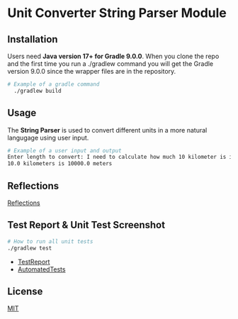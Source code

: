 # Unit Converter String Parser Module

## Installation

Users need **Java version 17+ for Gradle 9.0.0**. When you clone the repo and the first time you run a ./gradlew command you will get the Gradle version 9.0.0 since the wrapper files are in the repository.

```bash
# Example of a gradle command
  ./gradlew build
```

## Usage

The **String Parser** is used to convert different units in a more natural langugage using user input.

```bash
# Example of a user input and output
Enter length to convert: I need to calculate how much 10 kilometer is in meter 
10.0 kilometers is 10000.0 meters
```

## Reflections

[Reflections](docs/Reflections.md)

## Test Report & Unit Test Screenshot

```bash
# How to run all unit tests
./gradlew test
```

- [TestReport](docs/test-reports/TestReport.md)
- [AutomatedTests](docs/images/ModuleTests.png)

## License

[MIT](https://choosealicense.com/licenses/mit/)
